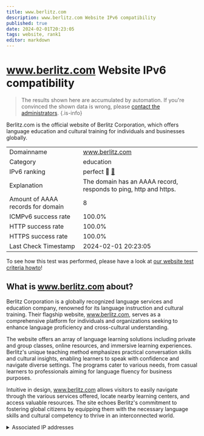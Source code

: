```yaml
---
title: www.berlitz.com
description: www.berlitz.com Website IPv6 compatibility
published: true
date: 2024-02-01T20:23:05
tags: website, rank1
editor: markdown
---
```


# www.berlitz.com Website IPv6 compatibility

> The results shown here are accumulated by automation. If you're convinced the shown data is wrong, please [contact the administrators](/howto/chat). 
{.is-info}

Berlitz.com is the official website of Berlitz Corporation, which offers language education and cultural training for individuals and businesses globally.


|   |   |
| - | - |
| Domainname | www.berlitz.com
| Category | education |
| IPv6 ranking | perfect :1st_place_medal: [🔗](/howto/ranking) |
| Explanation | The domain has an AAAA record, responds to ping, http and https. |
| Amount of AAAA records for domain | 8 |
| ICMPv6 success rate | 100.0%|
| HTTP success rate | 100.0% |
| HTTPS success rate | 100.0% |
| Last Check Timestamp | 2024-02-01 20:23:05 |

To see how this test was performed, please have a look at [our website test criteria howto](/howto/testcriteria/website)!


## What is www.berlitz.com about?
Berlitz Corporation is a globally recognized language services and education company, renowned for its language instruction and cultural training. Their flagship website, www.berlitz.com, serves as a comprehensive platform for individuals and organizations seeking to enhance language proficiency and cross-cultural understanding.

The website offers an array of language learning solutions including private and group classes, online resources, and immersive learning experiences. Berlitz's unique teaching method emphasizes practical conversation skills and cultural insights, enabling learners to speak with confidence and navigate diverse settings. The programs cater to various needs, from casual learners to professionals aiming for language fluency for business purposes.

Intuitive in design, www.berlitz.com allows visitors to easily navigate through the various services offered, locate nearby learning centers, and access valuable resources. The site echoes Berlitz's commitment to fostering global citizens by equipping them with the necessary language skills and cultural competency to thrive in an interconnected world.



<details>
<summary>Associated IP addresses</summary>

2600:9000:2057:ea00:9:504e:c680:93a1

2600:9000:2057:2c00:9:504e:c680:93a1

2600:9000:2057:6e00:9:504e:c680:93a1

2600:9000:2057:5c00:9:504e:c680:93a1

2600:9000:2057:8800:9:504e:c680:93a1

2600:9000:2057:be00:9:504e:c680:93a1

2600:9000:2057:1e00:9:504e:c680:93a1

2600:9000:2057:a800:9:504e:c680:93a1

</details>
